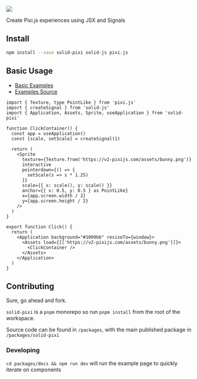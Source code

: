 ![](./packages/docs/assets/logo.png)

Create Pixi.js experiences using JSX and Signals

## Install

```sh
npm install --save solid-pixi solid-js pixi.js
```

## Basic Usage

- [Basic Examples](https://sammccord.github.io/solid-pixi/guides/basic/assets/)
- [Examples Source](./packages/docs/src/components/)

```tsx
import { Texture, type PointLike } from 'pixi.js'
import { createSignal } from 'solid-js'
import { Application, Assets, Sprite, useApplication } from 'solid-pixi'

function ClickContainer() {
  const app = useApplication()
  const [scale, setScale] = createSignal(1)

  return (
    <Sprite
      texture={Texture.from('https://v2-pixijs.com/assets/bunny.png')}
      interactive
      pointerdown={() => {
        setScale(s => s * 1.25)
      }}
      scale={{ x: scale(), y: scale() }}
      anchor={{ x: 0.5, y: 0.5 } as PointLike}
      x={app.screen.width / 2}
      y={app.screen.height / 2}
    />
  )
}

export function Click() {
  return (
    <Application background="#1099bb" resizeTo={window}>
      <Assets load={[['https://v2-pixijs.com/assets/bunny.png']]}>
        <ClickContainer />
      </Assets>
    </Application>
  )
}
```

## Contributing

Sure, go ahead and fork.

`solid-pixi` is a `pnpm` monorepo so run `pnpm install` from the root of the workspace.

Source code can be found in `/packages`, with the main published package in `/packages/solid-pixi`

### Developing

`cd packages/docs && npm run dev` will run the example page to quickly iterate on components
